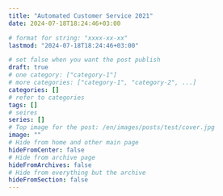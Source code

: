 ```yaml
---
title: "Automated Customer Service 2021"
date: 2024-07-18T18:24:46+03:00

# format for string: "xxxx-xx-xx"
lastmod: "2024-07-18T18:24:46+03:00"

# set false when you want the post publish
draft: true
# one category: ["category-1"]
# more categories: ["category-1", "category-2", ...]
categories: []
# refer to categories
tags: []
# seires
series: []
# Top image for the post: /en/images/posts/test/cover.jpg
image: ""
# Hide from home and other main page
hideFromCenter: false
# Hide from archive page
hideFromArchives: false
# Hide from everything but the archive
hideFromSection: false
---
```


<!--more-->